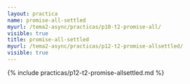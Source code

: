 ```yaml
---
layout: practica
name: promise-all-settled
myurl: /tema2-async/practicas/p10-t2-promise-all/
visible: true
title: promise-all-settled
myurl: /tema2-async/practicas/p12-t2-promise-allsettled/
visible: true
---
```


{% include practicas/p12-t2-promise-allsettled.md %}
